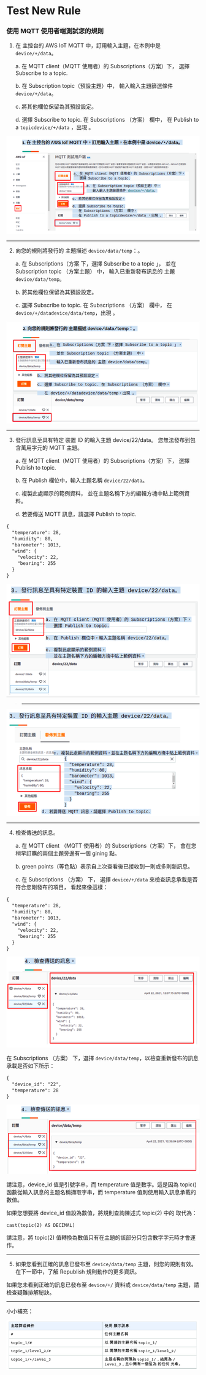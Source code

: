 # Test New Rule

### 使用 MQTT 使用者端測試您的規則

1. 在 主控台的 AWS IoT MQTT 中，訂用輸入主題，在本例中是 `device/+/data`。

    a. 在 MQTT client（MQTT 使用者）的 Subscriptions（方案）下，
       選擇 Subscribe to a topic.

    b. 在 Subscription topic（預設主題）中，
       輸入輸入主題篩選條件 `device/+/data`。

    c. 將其他欄位保留為其預設設定。

    d. 選擇 Subscribe to topic.
       在 Subscriptions （方案） 欄中，
       在 Publish to a `topicdevice/+/data` ，出現 。

![tr1_test_rule_data](https://github.com/xuan103/MQTT/blob/main/document/png/tr1_test_rule_data.png)

---

2. 向您的規則將發行的 主題描述 `device/data/temp`：。

    a. 在 Subscriptions（方案 下，選擇 Subscribe to a topic 」，
       並在 Subscription topic （方案主題） 中，
       輸入已重新發布訊息的 主題 `device/data/temp`。

    b. 將其他欄位保留為其預設設定。

    c. 選擇 Subscribe to topic.
       在 Subscriptions （方案） 欄中，
       在 `device/+/datadevice/data/temp`，出現 。

![tr2_test_rule_temp](https://github.com/xuan103/MQTT/blob/main/document/png/tr2_test_rule_temp.png)

---

3. 發行訊息至具有特定 裝置 ID 的輸入主題 device/22/data。 
   您無法發布到包含萬用字元的 MQTT 主題。

    a. 在 MQTT client（MQTT 使用者）的 Subscriptions（方案）下，
       選擇 Publish to topic.

    b. 在 Publish 欄位中，輸入主題名稱 `device/22/data`。 

    c. 複製此處顯示的範例資料，
       並在主題名稱下方的編輯方塊中貼上範例資料。

    d. 若要傳送 MQTT 訊息，請選擇 Publish to topic.
    
```
{
  "temperature": 28,
  "humidity": 80,
  "barometer": 1013,
  "wind": {
    "velocity": 22,
    "bearing": 255
  }
}
```

![tr3-1_test_rule_22](https://github.com/xuan103/MQTT/blob/main/document/png/tr3-1_test_rule_22.png)

>---

![tr3-2_test_rule_22_push](https://github.com/xuan103/MQTT/blob/main/document/png/tr3-2_test_rule_22_push.png)

---

4. 檢查傳送的訊息。

    a. 在 MQTT client （MQTT 使用者）的 Subscriptions（方案）下，
       會在您稍早訂購的兩個主題旁邊有一個 gining 點。

    b. green points（等色點）表示自上次查看後已接收到一則或多則新訊息。

    c. 在 Subscriptions （方案） 下，
       選擇 `device/+/data` 來檢查訊息承載是否符合您剛發布的項目，
       看起來像這樣：

```
{
  "temperature": 28,
  "humidity": 80,
  "barometer": 1013,
  "wind": {
    "velocity": 22,
    "bearing": 255
  }
}
```

![tr4-1_test_rule_ck](https://github.com/xuan103/MQTT/blob/main/document/png/tr4-1_test_rule_ck.png)

在 Subscriptions （方案） 下，選擇 `device/data/temp`，以檢查重新發布的訊息承載是否如下所示：

```
{
  "device_id": "22",
  "temperature": 28
}
```

![tr4-2_test_rule_ck_22](https://github.com/xuan103/MQTT/blob/main/document/png/tr4-2_test_rule_ck_22.png)

請注意，device_id 值是引號字串，而 temperature 值是數字。這是因為 topic() 函數從輸入訊息的主題名稱擷取字串，而 temperature 值則使用輸入訊息承載的數值。

如果您想要將 device_id 值設為數值，將規則查詢陳述式 topic(2) 中的 取代為：

```
cast(topic(2) AS DECIMAL)
```

請注意，將 topic(2) 值轉換為數值只有在主題的該部分只包含數字字元時才會運作。

---

5. 如果您看到正確的訊息已發布至 `device/data/temp` 主題，則您的規則有效。在下一節中，了解 Republish 規則動作的更多資訊。

如果您未看到正確的訊息已發布至 `device/+/` 資料或 `device/data/temp` 主題，請檢查疑難排解秘訣。

---

小小補充：

![tr99](https://github.com/xuan103/MQTT/blob/main/document/png/tr99.png)
